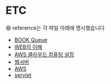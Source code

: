 # ETC
&#128516; reference는 각 파일 아래에 명시했습니다

- [BOOK Queue](https://github.com/yooooonk/TIL/blob/master/ETC/bookQ.md)
- [WEB의 이해](https://github.com/yooooonk/TIL/blob/master/ETC/web.md)
- [AWS 클라우드 컴퓨팅 설정](https://github.com/yooooonk/TIL/blob/master/ETC/AWS.md)
- [웹서버](https://github.com/yooooonk/TIL/blob/master/ETC/webServer.md)
- [AWS](https://github.com/yooooonk/TIL/blob/master/ETC/AWS.md)
- [servlet]()
